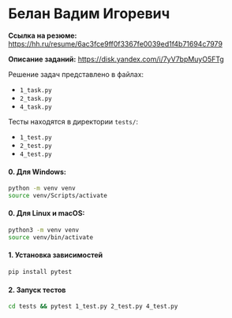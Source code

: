 # Белан Вадим Игоревич

**Ссылка на резюме:** https://hh.ru/resume/6ac3fce9ff0f3367fe0039ed1f4b71694c7979

**Описание заданий:** https://disk.yandex.com/i/7yV7bpMuyO5FTg

Решение задач представлено в файлах:
  - `1_task.py`
  - `2_task.py`
  - `4_task.py`

Тесты находятся в директории `tests/`:
  - `1_test.py`
  - `2_test.py`
  - `4_test.py`

#### 0. Для Windows:
```bash
python -m venv venv
source venv/Scripts/activate
```

#### 0. Для Linux и macOS:
```bash
python3 -m venv venv
source venv/bin/activate
```

#### 1. Установка зависимостей
```bash
pip install pytest
```

#### 2. Запуск тестов
```bash
cd tests && pytest 1_test.py 2_test.py 4_test.py
```
